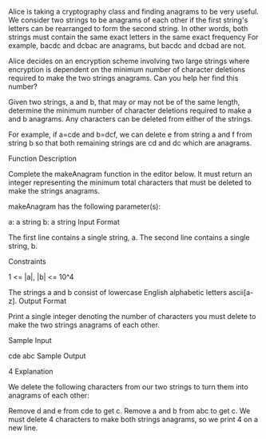Alice is taking a cryptography class and finding anagrams to be very useful. We consider two strings to be anagrams of each other if the first string's letters can be rearranged to form the second string. In other words, both strings must contain the same exact letters in the same exact frequency For example, bacdc and dcbac are anagrams, but bacdc and dcbad are not.

Alice decides on an encryption scheme involving two large strings where encryption is dependent on the minimum number of character deletions required to make the two strings anagrams. Can you help her find this number?

Given two strings, a and b, that may or may not be of the same length, determine the minimum number of character deletions required to make a and b anagrams. Any characters can be deleted from either of the strings.

For example, if a=cde and b=dcf, we can delete e from string a and f from string b so that both remaining strings are cd and dc which are anagrams.

Function Description

Complete the makeAnagram function in the editor below. It must return an integer representing the minimum total characters that must be deleted to make the strings anagrams.

makeAnagram has the following parameter(s):

a: a string
b: a string
Input Format

The first line contains a single string, a.
The second line contains a single string, b.

Constraints

1 <= |a|, |b| <= 10^4

The strings a and b consist of lowercase English alphabetic letters ascii[a-z].
Output Format

Print a single integer denoting the number of characters you must delete to make the two strings anagrams of each other.

Sample Input

cde
abc
Sample Output

4
Explanation

We delete the following characters from our two strings to turn them into anagrams of each other:

Remove d and e from cde to get c.
Remove a and b from abc to get c.
We must delete 4 characters to make both strings anagrams, so we print 4 on a new line.